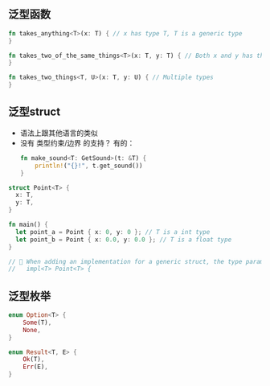 ### 

## **泛型函数**

```rust
fn takes_anything<T>(x: T) { // x has type T, T is a generic type
}

fn takes_two_of_the_same_things<T>(x: T, y: T) { // Both x and y has the same type
}

fn takes_two_things<T, U>(x: T, y: U) { // Multiple types
}
```

## **泛型struct**

* 语法上跟其他语言的类似
* 没有 类型约束/边界 的支持？
  有的：
  ```rust
  fn make_sound<T: GetSound>(t: &T) {
      println!("{}!", t.get_sound())
  }  
  ```

```rust
struct Point<T> {
  x: T,
  y: T,
}

fn main() {
  let point_a = Point { x: 0, y: 0 }; // T is a int type
  let point_b = Point { x: 0.0, y: 0.0 }; // T is a float type
}

// 🔎 When adding an implementation for a generic struct, the type parameters should be declared after the impl as well
//   impl<T> Point<T> {
```

## **泛型枚举**

```rust
enum Option<T> {
    Some(T),
    None,
}

enum Result<T, E> {
    Ok(T),
    Err(E),
}
```
